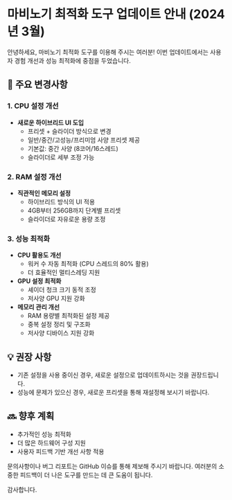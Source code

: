 # 마비노기 최적화 도구 업데이트 안내 (2024년 3월)

안녕하세요, 마비노기 최적화 도구를 이용해 주시는 여러분!
이번 업데이트에서는 사용자 경험 개선과 성능 최적화에 중점을 두었습니다.

## 🔄 주요 변경사항

### 1. CPU 설정 개선
- **새로운 하이브리드 UI 도입**
  - 프리셋 + 슬라이더 방식으로 변경
  - 일반/중간/고성능/프리미엄 사양 프리셋 제공
  - 기본값: 중간 사양 (8코어/16스레드)
  - 슬라이더로 세부 조정 가능

### 2. RAM 설정 개선
- **직관적인 메모리 설정**
  - 하이브리드 방식의 UI 적용
  - 4GB부터 256GB까지 단계별 프리셋
  - 슬라이더로 자유로운 용량 조정

### 3. 성능 최적화
- **CPU 활용도 개선**
  - 워커 수 자동 최적화 (CPU 스레드의 80% 활용)
  - 더 효율적인 멀티스레딩 지원
- **GPU 설정 최적화**
  - 셰이더 청크 크기 동적 조정
  - 저사양 GPU 지원 강화
- **메모리 관리 개선**
  - RAM 용량별 최적화된 설정 제공
  - 중복 설정 정리 및 구조화
  - 저사양 디바이스 지원 강화

## 💡 권장 사항
- 기존 설정을 사용 중이신 경우, 새로운 설정으로 업데이트하시는 것을 권장드립니다.
- 성능에 문제가 있으신 경우, 새로운 프리셋을 통해 재설정해 보시기 바랍니다.

## 🔜 향후 계획
- 추가적인 성능 최적화
- 더 많은 하드웨어 구성 지원
- 사용자 피드백 기반 개선 사항 적용

문의사항이나 버그 리포트는 GitHub 이슈를 통해 제보해 주시기 바랍니다.
여러분의 소중한 피드백이 더 나은 도구를 만드는 데 큰 도움이 됩니다.

감사합니다. 